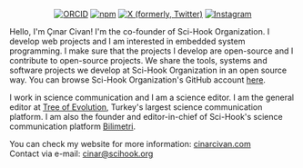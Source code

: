 <p align="center">
<a href="https://orcid.org/0000-0001-6378-8630" target="_blank"><img alt="ORCID" src="https://img.shields.io/badge/%C3%87%C4%B1nar%20Civan-%23A6CE39%20?logo=orcid&labelColor=white"></a>
<a href="https://www.npmjs.com/~cinarcivan" target="_blank"><img alt="npm" src="https://img.shields.io/badge/cinarcivan-%23cb3837?logo=npm"></a>
<a href="https://twitter.com/cinarcvn" target="_blank"><img alt="X (formerly, Twitter)" src="https://img.shields.io/badge/%40cinarcvn-%23000000?logo=x"></a>
<a href="https://www.instagram.com/cinarcivann" target="_blank"><img alt="Instagram" src="https://img.shields.io/badge/%40cinarcivann-%23FCAF45?logo=instagram&color=white"></a>
</p>

Hello, I'm Çınar Civan! I'm the co-founder of Sci-Hook Organization. I develop web projects and I am interested in 	embedded system programming. I make sure that the projects I develop are open-source and I contribute to open-source projects. We share the tools, systems and software projects we develop at Sci-Hook Organization in an open source way. You can browse Sci-Hook Organization's GitHub account [here](https://github.com/Sci-Hook).

I work in science communication and I am a science editor. I am the general editor at [Tree of Evolution](https://evrimagaci.org/cinarcivan), Turkey's largest science communication platform. I am also the founder and editor-in-chief of Sci-Hook's science communication platform [Bilimetri](https://www.bilimetri.org/).

You can check my website for more information: [cinarcivan.com](https://cinarcivan.com)
<br>
Contact via e-mail: cinar@scihook.org
